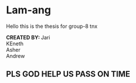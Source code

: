 # Lam-ang
Hello this is the thesis for group-8 tnx

<b>CREATED BY: </b>
Jari<br>
KEneth<br>
Asher<br>
Andrew<br>

## PLS GOD HELP US PASS ON TIME

